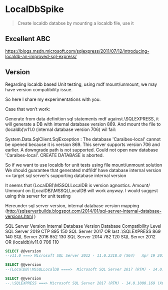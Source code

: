 # LocalDbSpike
> Create localdb databse by mounting a localdb file, use it


## Excellent ABC
https://blogs.msdn.microsoft.com/sqlexpress/2011/07/12/introducing-localdb-an-improved-sql-express/

## Version

Regarding localdb based Unit testing, using mdf mount/unmount, we may have version compatibility issue.

So here I share my experimentations with you.

 Case that won’t work:

Generate from data definition sql statements mdf against.\SQLEXPRESS, it will generate a DB with internal database version 869.
And mount the file to (localdb)\v11.0 (internal database version 706) wil fail:

System.Data.SqlClient.SqlException : The database 'Caraibes-local' cannot be opened because it is version 869. This server supports version 706 and earlier. A downgrade path is not supported.
Could not open new database 'Caraibes-local'. CREATE DATABASE is aborted.


So if we want to use localdb for unit tests using file mount/unmount solution
We should guarantee that generated mdf/ldf have database internal version <= target sql server’s supporting database internal version

It seems that (LocalDB)\MSSQLLocalDB is version agnostics.
Amount/ Unmount on (LocalDB)\MSSQLLocalDB will work anyway. I would suggest using this server for unit testing

Hereunder sql server version, internal database version mapping (http://sqlserverbuilds.blogspot.com/2014/01/sql-server-internal-database-versions.html
)

SQL Server Version	Internal Database Version	Database Compatibility Level
SQL Server 2019 CTP
895	150
SQL Server 2017 OR last .\SQLEXPRESS	869	140
SQL Server 2016
852	130
SQL Server 2014
782	120
SQL Server 2012 OR (localdb)\v11.0	706	110

```sql
SELECT @@version
--v11.0 ===> Microsoft SQL Server 2012 - 11.0.2318.0 (X64)   Apr 19 2012 11:53:44   Copyright (c) Microsoft Corporation  Express Edition (64-bit) on Windows NT 6.2 <X64> (Build 9200: ) 
```


```sql
SELECT @@version
--(LocalDB)\MSSQLLocalDB ====>  Microsoft SQL Server 2017 (RTM) - 14.0.1000.169 (X64)   Aug 22 2017 17:04:49   Copyright (C) 2017 Microsoft Corporation  Express Edition (64-bit) on Windows 10 Enterprise 10.0 <X64> (Build 16299: ) 
```

```sql
SELECT @@version
--.\SQLEXPRESS ===> Microsoft SQL Server 2017 (RTM) - 14.0.1000.169 (X64)   Aug 22 2017 17:04:49   Copyright (C) 2017 Microsoft Corporation  Express Edition (64-bit) on Windows 10 Enterprise 10.0 <X64> (Build 16299: )
```

